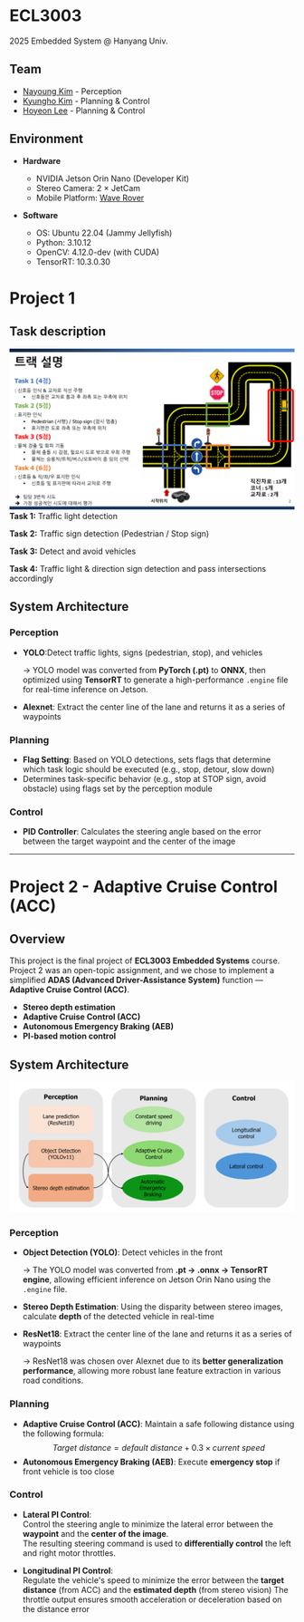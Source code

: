 # ECL3003
2025 Embedded System @ Hanyang Univ.

## Team
- [Nayoung Kim](https://github.com/nayoungk1m) - Perception
- [Kyungho Kim](https://github.com/Ue-ueo) - Planning & Control
- [Hoyeon Lee](https://github.com/2ddada) - Planning & Control

## Environment
- **Hardware**
  - NVIDIA Jetson Orin Nano (Developer Kit)
  - Stereo Camera: 2 × JetCam
  - Mobile Platform: [Wave Rover](https://www.waveshare.com/wiki/WAVE_ROVER)

- **Software**
  - OS: Ubuntu 22.04 (Jammy Jellyfish)
  - Python: 3.10.12
  - OpenCV: 4.12.0-dev (with CUDA)
  - TensorRT: 10.3.0.30

# Project 1
## Task description
![Project1 Task Description](docs/project1.png)
**Task 1:** Traffic light detection

**Task 2:** Traffic sign detection (Pedestrian / Stop sign)

**Task 3:** Detect and avoid vehicles

**Task 4:** Traffic light & direction sign detection and pass intersections accordingly

## System Architecture
### Perception
- **YOLO**:Detect traffic lights, signs (pedestrian, stop), and vehicles

  → YOLO model was converted from **PyTorch (.pt)** to **ONNX**, then optimized using **TensorRT** to generate a high-performance `.engine` file for real-time inference on Jetson.
- **Alexnet**: Extract the center line of the lane and returns it as a series of waypoints

### Planning
- **Flag Setting**: Based on YOLO detections, sets flags that determine which task logic should be executed (e.g., stop, detour, slow down)
- Determines task-specific behavior (e.g., stop at STOP sign, avoid obstacle) using flags set by the perception module

### Control
- **PID Controller**: Calculates the steering angle based on the error between the target waypoint and the center of the image

---

# Project 2 - Adaptive Cruise Control (ACC)
## Overview
This project is the final project of **ECL3003 Embedded Systems** course.  
Project 2 was an open-topic assignment, and we chose to implement a simplified **ADAS (Advanced Driver-Assistance System)** function — **Adaptive Cruise Control (ACC)**.

- **Stereo depth estimation**  
- **Adaptive Cruise Control (ACC)**  
- **Autonomous Emergency Braking (AEB)**  
- **PI-based motion control**

## System Architecture
![Project 2 System Architecture](docs/project2.png)
### Perception
- **Object Detection (YOLO)**: Detect vehicles in the front

  → The YOLO model was converted from **.pt → .onnx → TensorRT engine**, allowing efficient inference on Jetson Orin Nano using the `.engine` file.
- **Stereo Depth Estimation**: Using the disparity between stereo images, calculate **depth** of the detected vehicle in real-time
- **ResNet18**: Extract the center line of the lane and returns it as a series of waypoints

  → ResNet18 was chosen over Alexnet due to its **better generalization performance**, allowing more robust lane feature extraction in various road conditions.

### Planning
- **Adaptive Cruise Control (ACC)**: Maintain a safe following distance using the following formula:
$$Target\ distance = default\ distance + 0.3 × current\ speed$$
- **Autonomous Emergency Braking (AEB)**: Execute **emergency stop** if front vehicle is too close

### Control
- **Lateral PI Control**:  
  Control the steering angle to minimize the lateral error between the **waypoint** and the **center of the image**.  
  The resulting steering command is used to **differentially control** the left and right motor throttles.

- **Longitudinal PI Control**:  
  Regulate the vehicle's speed to minimize the error between the **target distance** (from ACC) and the **estimated depth** (from stereo vision)
  The throttle output ensures smooth acceleration or deceleration based on the distance error
